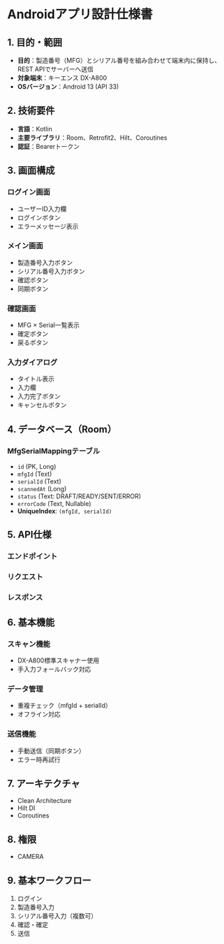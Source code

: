 # Androidアプリ設計仕様書

## 1. 目的・範囲
- **目的**：製造番号（MFG）とシリアル番号を組み合わせて端末内に保持し、REST APIでサーバーへ送信
- **対象端末**：キーエンス DX-A800
- **OSバージョン**：Android 13 (API 33)

## 2. 技術要件
- **言語**：Kotlin
- **主要ライブラリ**：Room、Retrofit2、Hilt、Coroutines
- **認証**：Bearerトークン

## 3. 画面構成

### ログイン画面
- ユーザーID入力欄
- ログインボタン
- エラーメッセージ表示

### メイン画面
- 製造番号入力ボタン
- シリアル番号入力ボタン
- 確認ボタン
- 同期ボタン

### 確認画面
- MFG × Serial一覧表示
- 確定ボタン
- 戻るボタン

### 入力ダイアログ
- タイトル表示
- 入力欄
- 入力完了ボタン
- キャンセルボタン

## 4. データベース（Room）

### MfgSerialMappingテーブル
- `id` (PK, Long)
- `mfgId` (Text)
- `serialId` (Text)
- `scannedAt` (Long)
- `status` (Text: DRAFT/READY/SENT/ERROR)
- `errorCode` (Text, Nullable)
- **UniqueIndex**: `(mfgId, serialId)`

## 5. API仕様

### エンドポイント



### リクエスト


### レスポンス


## 6. 基本機能

### スキャン機能
- DX-A800標準スキャナー使用
- 手入力フォールバック対応

### データ管理
- 重複チェック（mfgId + serialId）
- オフライン対応

### 送信機能
- 手動送信（同期ボタン）
- エラー時再試行

## 7. アーキテクチャ
- Clean Architecture
- Hilt DI
- Coroutines

## 8. 権限
- CAMERA

## 9. 基本ワークフロー
1. ログイン
2. 製造番号入力
3. シリアル番号入力（複数可）
4. 確認・確定
5. 送信